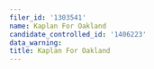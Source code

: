 ```yaml
---
filer_id: '1303541'
name: Kaplan For Oakland
candidate_controlled_id: '1406223'
data_warning: 
title: Kaplan For Oakland
---
```

